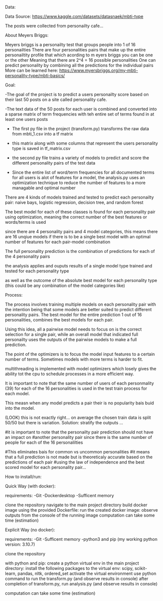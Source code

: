 Data: 

Data Source:
https://www.kaggle.com/datasets/datasnaek/mbti-type

The posts were collected from personailty cafe...


About Meyers Briggs:

Meyers briggs is a personailty test that groups people into 1 of 16 personailties
There are four personalities pairs that make up the entire personailtity profile that which acording to m eyers briggs you can be one or the other
Meaning that there are 2^4 = 16 possible personalities
One can predict personality by combining all the predictions for the individual pairs
More can be learned here:
https://www.myersbriggs.org/my-mbti-personality-type/mbti-basics/ 


Goal:

-The goal of the project is to predict a users personailty score based on their last 50 posts on a site called personality cafe.

-The text data of the 50 posts for each user is combined and converted into a sparse matrix of term frequencies with teh entire set of terms
found in at least one users posts

- The first py file in the project (transform.py) transforms the raw data from mbti_1.csv into a tf matrix 

- this matrix along with some columns that represent the users personality type is saved in tf_matrix.csv

- the second py file trains a variety of models to predict and score the different personality pairs of the test data

- Since the entire list of word/term frequencies for all documented terms for all users is alot of features for a model, the analysis.py uses an optimization technique to reduce the number of features to a more managable and optimal number



There are 4 kinds of models trained and tested to predict each personailty pair: naive bays, logistic regression, decision tree, and random forest

The best model for each of these classes is found for each personality pair using optimization, meaning the correct number of the best features
or words/terms is used

since there are 4 personality pairs and 4 model categories, this means there are 16 unqiue models if there is to be a single best model with an optimal number of features for each pair-model combination

The full personality prediction is the combination of predictions for each of the 4 personality pairs 


the analysis applies and ouputs results of a single model type trained and tested for each personality type 

as well as the outcome of the absolute best model for each personality type (this could be any combination of the model categories like)







Process: 

The process involves training multiple models on each personality pair
with the intention being that some models are better suited to predict different personality pairs. The best model for the entire prediction 1 out of 16 personalities, combines the best models for each pair.

Using this idea, all a pairwise model needs to focus on is the correct selection for a single pair, while an overall model that indicated full personailty uses the outputs of the pairwise models to make a full prediction.

The point of the optimizers is to focus the model input features to a certain number of terms. Sometimes models with more terms is harder to fit.

multithreading is implemented with model optimizers which losely gives the ability tot the cpu to schedule processes in a more efficient way.


It is important to note that the same number of users of each personmality (39) for each of the 16 personalities is
used in the test train process for each model. 

This measn when any model predicts a pair their is no popularity bais buid into the model. 

(LOOK) this is not exactly right...
on average the chosen train data is split 50/50 but there is variation.
Solution: stratify the outputs
...


#it is important to note that the personailty pair prediction should not have an impact on 
#another personality pair since there is the same number of people for each of the 16 personalilties

#This eliminates bais for common vs uncommon personalities
#it means that a full prediction is not made but is theoreticaly accurate based on the predictions of each pair
#using the law of independence and the best scored model for each personality pair...




How to install/run:

Quick Way (with docker):

requirements:
-Git
-Dockerdesktop
-Sufficent memory

clone the repository
navigate to the main project directory
build docker image using the provided Dockerfile:
run the created docker image:
observe outputs from the console of the running image
computation can take some time (estimation)



Explicit Way (no docker):

requirements:
-Git
-Sufficent memory
-python3 and pip (my working python version: 3.10.7)

clone the repository

with python and pip:
create a python virtual env in the main project directory:
install the following packages to the virtual env:
scipy, scikit-learn, pandas, nltk, ordered_set
activate the virtual environment
use python command to run the transform.py (and observe results in console)
after completion of transform.py, run analysis.py (and observe results in console)

computation can take some time (estimation)



